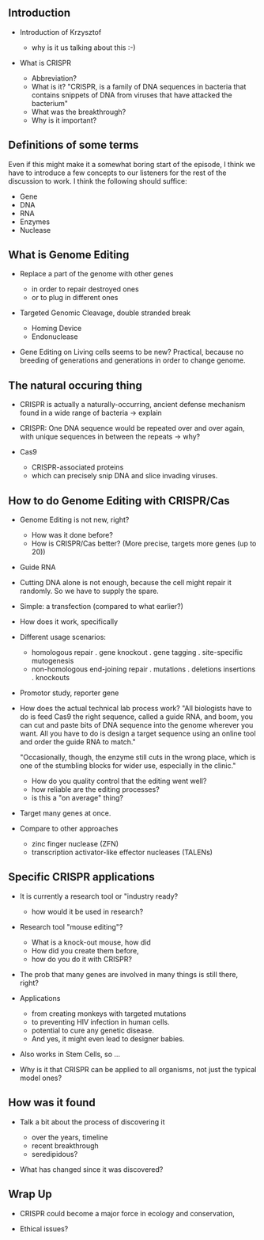 Introduction
-------------------------------

* Introduction of Krzysztof
  - why is it us talking about this :-)

* What is CRISPR
  - Abbreviation?
  - What is it?
    "CRISPR, is a family of DNA sequences in bacteria that contains
     snippets of DNA from viruses that have attacked the bacterium"
  - What was the breakthrough?
  - Why is it important?
  

Definitions of some terms
------------------------------------------

Even if this might make it a somewhat boring start of the episode, I think
we have to introduce a few concepts to our listeners for the rest of the
discussion to work. I think the following should suffice:

* Gene
* DNA
* RNA
* Enzymes
* Nuclease


What is Genome Editing
--------------------------------------------  

* Replace a part of the genome with other genes
  - in order to repair destroyed ones
  - or to plug in different ones

* Targeted Genomic Cleavage, double stranded break
  - Homing Device
  - Endonuclease

* Gene Editing on Living cells seems to be new? 
  Practical, because no breeding of generations and 
  generations in order to change genome.


The natural occuring thing
------------------------------------------

* CRISPR is actually a naturally-occurring, ancient defense 
  mechanism found in a wide range of bacteria
  -> explain

* CRISPR: One DNA sequence would be repeated over and over again, 
  with unique sequences in between the repeats
  -> why?

* Cas9
  - CRISPR-associated proteins
  - which can precisely snip DNA and slice invading viruses. 


How to do Genome Editing with CRISPR/Cas
-------------------------------------------

* Genome Editing is not new, right?
  - How was it done before?
  - How is CRISPR/Cas better? (More precise, targets more genes (up to 20))

* Guide RNA 

* Cutting DNA alone is not enough, because the cell might repair it randomly. 
  So we have to supply the spare.

* Simple: a transfection
  (compared to what earlier?)

* How does it work, specifically

* Different usage scenarios: 
  - homologous repair
    . gene knockout
    . gene tagging
    . site-specific mutogenesis
  - non-homologous end-joining repair
    . mutations
    . deletions insertions
    . knockouts

* Promotor study, reporter gene  

* How does the actual technical lab process work?
  "All biologists have to do is feed Cas9 the right sequence, called a guide RNA, 
   and boom, you can cut and paste bits of DNA sequence into the genome wherever 
   you want. All you have to do is design a target sequence using an online tool 
   and order the guide RNA to match."

  "Occasionally, though, the enzyme still cuts in the wrong place, which
   is one of the stumbling blocks for wider use, especially in the clinic."


  - How do you quality control that the editing went well?
  - how reliable are the editing processes?
  - is this a "on average" thing?

* Target many genes at once. 

* Compare to other approaches
  - zinc finger nuclease (ZFN) 
  - transcription activator-like effector nucleases (TALENs)


Specific CRISPR applications
---------------------------------------

* It is currently a research tool or "industry ready?
  - how would it be used in research?
  
* Research tool "mouse editing"?
  - What is a knock-out mouse, how did 
  - How did you create them before,
  - how do you do it with CRISPR?

* The prob that many genes are involved in many things is still there, right?

* Applications
  - from creating monkeys with targeted mutations 
  - to preventing HIV infection in human cells. 
  - potential to cure any genetic disease. 
  - And yes, it might even lead to designer babies.

* Also works in Stem Cells, so ...

* Why is it that CRISPR can be applied to all organisms, 
  not just the typical model ones?


How was it found
-------------------------------------

* Talk a bit about the process of discovering it
  - over the years, timeline
  - recent breakthrough
  - seredipidous?

* What has changed since it was discovered?

Wrap Up
-------------------------------------

* CRISPR could become a major force in ecology and conservation, 

* Ethical issues?
 
  

